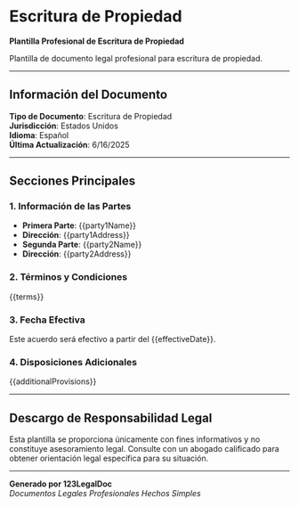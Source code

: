 # Escritura de Propiedad

**Plantilla Profesional de Escritura de Propiedad**

Plantilla de documento legal profesional para escritura de propiedad.

---

## Información del Documento

**Tipo de Documento**: Escritura de Propiedad  
**Jurisdicción**: Estados Unidos  
**Idioma**: Español  
**Última Actualización**: 6/16/2025

---

## Secciones Principales

### 1. Información de las Partes
- **Primera Parte**: {{party1Name}}
- **Dirección**: {{party1Address}}
- **Segunda Parte**: {{party2Name}}  
- **Dirección**: {{party2Address}}

### 2. Términos y Condiciones
{{terms}}

### 3. Fecha Efectiva
Este acuerdo será efectivo a partir del {{effectiveDate}}.

### 4. Disposiciones Adicionales
{{additionalProvisions}}

---

## Descargo de Responsabilidad Legal

Esta plantilla se proporciona únicamente con fines informativos y no constituye asesoramiento legal. Consulte con un abogado calificado para obtener orientación legal específica para su situación.

---

**Generado por 123LegalDoc**  
*Documentos Legales Profesionales Hechos Simples*
